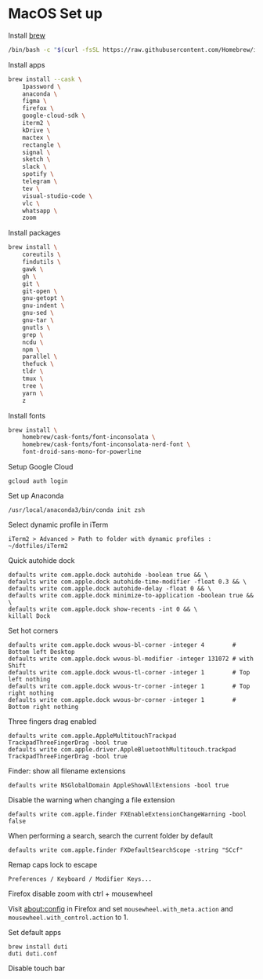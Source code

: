 # MacOS Set up

Install [brew](https://brew.sh)

```bash
/bin/bash -c "$(curl -fsSL https://raw.githubusercontent.com/Homebrew/install/HEAD/install.sh)"
```

Install apps

```bash
brew install --cask \
    1password \
    anaconda \
    figma \
    firefox \
    google-cloud-sdk \
    iterm2 \
    kDrive \
    mactex \
    rectangle \
    signal \
    sketch \
    slack \
    spotify \
    telegram \
    tev \
    visual-studio-code \
    vlc \
    whatsapp \
    zoom
```

Install packages

```bash
brew install \
    coreutils \
    findutils \
    gawk \
    gh \
    git \
    git-open \
    gnu-getopt \
    gnu-indent \
    gnu-sed \
    gnu-tar \
    gnutls \
    grep \
    ncdu \
    npm \
    parallel \
    thefuck \
    tldr \
    tmux \
    tree \
    yarn \
    z
```

Install fonts

```bash
brew install \
    homebrew/cask-fonts/font-inconsolata \
    homebrew/cask-fonts/font-inconsolata-nerd-font \
    font-droid-sans-mono-for-powerline
```

Setup Google Cloud

```
gcloud auth login
```

Set up Anaconda

```
/usr/local/anaconda3/bin/conda init zsh
```


Select dynamic profile in iTerm

`iTerm2 > Advanced > Path to folder with dynamic profiles : ~/dotfiles/iTerm2`

Quick autohide dock

```
defaults write com.apple.dock autohide -boolean true && \
defaults write com.apple.dock autohide-time-modifier -float 0.3 && \
defaults write com.apple.dock autohide-delay -float 0 && \
defaults write com.apple.dock minimize-to-application -boolean true && \
defaults write com.apple.dock show-recents -int 0 && \
killall Dock
```

Set hot corners
```
defaults write com.apple.dock wvous-bl-corner -integer 4        # Bottom left Desktop
defaults write com.apple.dock wvous-bl-modifier -integer 131072 # with Shift
defaults write com.apple.dock wvous-tl-corner -integer 1        # Top left nothing
defaults write com.apple.dock wvous-tr-corner -integer 1        # Top right nothing
defaults write com.apple.dock wvous-br-corner -integer 1        # Bottom right nothing
```


Three fingers drag enabled
```
defaults write com.apple.AppleMultitouchTrackpad TrackpadThreeFingerDrag -bool true
defaults write com.apple.driver.AppleBluetoothMultitouch.trackpad TrackpadThreeFingerDrag -bool true
```


Finder: show all filename extensions

```
defaults write NSGlobalDomain AppleShowAllExtensions -bool true
```

Disable the warning when changing a file extension

```
defaults write com.apple.finder FXEnableExtensionChangeWarning -bool false
```

When performing a search, search the current folder by default
```
defaults write com.apple.finder FXDefaultSearchScope -string "SCcf"
```

Remap caps lock to escape

`Preferences / Keyboard / Modifier Keys...`

Firefox disable zoom with ctrl + mousewheel

Visit [about:config](about:config) in Firefox and set `mousewheel.with_meta.action` and `mousewheel.with_control.action` to 1.

Set default apps

```
brew install duti
duti duti.conf
```

Disable touch bar